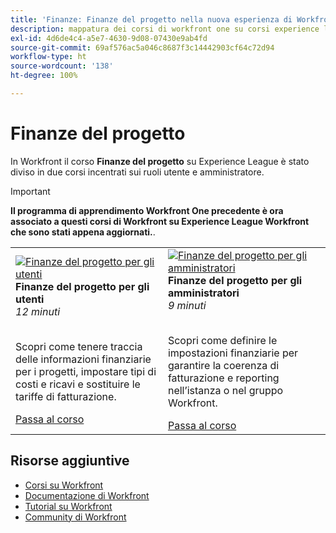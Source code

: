 ```yaml
---
title: 'Finanze: Finanze del progetto nella nuova esperienza di Workfront'
description: mappatura dei corsi di workfront one su corsi experience league
exl-id: 4d6de4c4-a5e7-4630-9d08-07430e9ab4fd
source-git-commit: 69af576ac5a046c8687f3c14442903cf64c72d94
workflow-type: ht
source-wordcount: '138'
ht-degree: 100%

---
```


# Finanze del progetto

In Workfront il corso **Finanze del progetto** su Experience League è stato diviso in due corsi incentrati sui ruoli utente e amministratore.

>[!IMPORTANT]
>
>**Il programma di apprendimento Workfront One precedente è ora associato a questi corsi di Workfront su Experience League Workfront che sono stati appena aggiornati.**.

<table>
  <tr>
   <td>
      <a href="https://experienceleague.adobe.com/docs/courses/using/workfront-u-1-2023-1-finances.html">
      <img alt="Finanze del progetto per gli utenti" src="https://cdn.experienceleague.adobe.com/thumb/project-finances-for-users.png"/>
      </a>
      <div>
         <strong>Finanze del progetto per gli utenti</strong></a>         
         <br/><em>12 minuti</em>
      </div>
      <p>
        <br/>
         Scopri come tenere traccia delle informazioni finanziarie per i progetti, impostare tipi di costi e ricavi e sostituire le tariffe di fatturazione.
      </p>
      <a  rel="noreferrer" target="_blank" href="https://experienceleague.adobe.com/docs/courses/using/workfront-u-1-2023-1-finances.html" class="spectrum-Button spectrum-Button--primary spectrum-Button--sizeM">
      <span class="spectrum-Button-label has-no-wrap has-text-weight-bold">Passa al corso</span>
      </a>
   </td>
      <td>
      <a href="https://experienceleague.adobe.com/docs/courses/using/workfront-a-1-2023-1-finances.html">
      <img alt="Finanze del progetto per gli amministratori" src="https://cdn.experienceleague.adobe.com/thumb/project-finances-for-administrators.png"/>
      </a>
      <div>
         <strong>Finanze del progetto per gli amministratori</strong></a>         
         <br/><em>9 minuti</em>
      </div>
      <p>
        <br/>
         Scopri come definire le impostazioni finanziarie per garantire la coerenza di fatturazione e reporting nell’istanza o nel gruppo Workfront.
      </p>
      <a  rel="noreferrer" target="_blank" href="https://experienceleague.adobe.com/docs/courses/using/workfront-a-1-2023-1-finances.html" class="spectrum-Button spectrum-Button--primary spectrum-Button--sizeM">
      <span class="spectrum-Button-label has-no-wrap has-text-weight-bold">Passa al corso</span>
      </a>
   </td>
  </tr>

</table>

## Risorse aggiuntive

* [Corsi su Workfront](https://experienceleague.adobe.com/?lang=it&amp;Solution=Workfront#courses)
* [Documentazione di Workfront](https://experienceleague.adobe.com/docs/workfront.html?lang=it)
* [Tutorial su Workfront](https://experienceleague.adobe.com/docs/workfront-learn/tutorials-workfront/home.html?lang=it)
* [Community di Workfront](https://experienceleaguecommunities.adobe.com/t5/workfront/ct-p/workfront)


